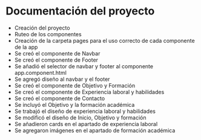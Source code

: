 # Documentación del proyecto
- Creación del proyecto 
- Ruteo de los componentes
- Creación de la carpeta pages para el uso correcto de cada componente de la app
- Se creó el componente de Navbar 
- Se creó el componente de Footer
- Se añadió el selector de navbar y footer al componente app.component.html
- Se agregó diseño al navbar y el footer
- Se creó el componente de Objetivo y Formación
- Se creó el componente de Experiencia laboral y habilidades
- Se creó el componente de Contacto
- Se incluyó el Objetivo y la formación académica
- Se trabajó el diseño de experiencia laboral y habilidades
- Se modificó el diseño de Inicio, Objetivo y formación
- Se añadieron cards en el apartado de experiencia laboral
- Se agregaron imágenes en el apartado de formación académica
